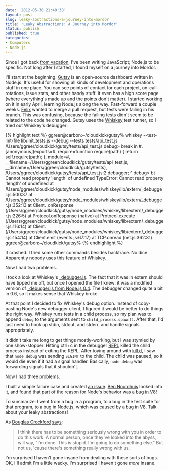 ```yaml
---
date: '2012-05-30 21:40:38'
layout: post
slug: leaky-abstractions-a-journey-into-mordor
title: 'Leaky Abstractions: A Journey into Mordor'
status: publish
published: true
categories:
- Computers
- Node.js
---
```


Since I got back [from vacation](/2012/03/19/japan-trip/), I've been writing JavaScript; Node.js to be specific. Not long after I started, I found myself on a journey into Mordor.

I'll start at the beginning. [Gutsy](https://github.com/racker/gutsy) is an open-source dashboard written in Node.js. It's useful for showing all kinds of development and operations stuff in one place. You can see points of contact for each project, on-call rotations, issue stats, and other handy stuff. It even has a high score page (where everything's made up and the points don't matter). I started working on it in early April, learning Node.js along the way. Fast-forward a couple weeks. [Felix](http://www.felixsargent.com/) wanted to merge a pull request, but tests were failing in his branch. This was confusing, because the failing tests didn't seem to be related to the code he changed. Gutsy uses the [Whiskey](https://github.com/cloudkick/whiskey) test runner, so I tried out Whiskey's debugger: 

{% highlight text %}
ggreer@carbon:~/cloudkick/gutsy% whiskey --test-init-file lib/init_tests.js --debug --tests tests/api_test.js
/Users/ggreer/cloudkick/gutsy/tests/api_test.js
debug> break in #<Object>.[anonymous](exports=#<Object>, require=function require(path) {
    return self.require(path);
  }, module=#<Module>, __filename=/Users/ggreer/cloudkick/gutsy/tests/api_test.js, __dirname=/Users/ggreer/cloudkick/gutsy/tests), /Users/ggreer/cloudkick/gutsy/tests/api_test.js:2
debugger;
^
debug> bt
Cannot read property 'length' of undefined
TypeError: Cannot read property 'length' of undefined
    at /Users/ggreer/cloudkick/gutsy/node_modules/whiskey/lib/extern/_debugger.js:500:37
    at /Users/ggreer/cloudkick/gutsy/node_modules/whiskey/lib/extern/_debugger.js:352:13
    at Client._onResponse (/Users/ggreer/cloudkick/gutsy/node_modules/whiskey/lib/extern/_debugger.js:226:5)
    at Protocol.onResponse (native)
    at Protocol.execute (/Users/ggreer/cloudkick/gutsy/node_modules/whiskey/lib/extern/_debugger.js:116:14)
    at Client.<anonymous> (/Users/ggreer/cloudkick/gutsy/node_modules/whiskey/lib/extern/_debugger.js:154:14)
    at Client.emit (events.js:67:17)
    at TCP.onread (net.js:362:31)
ggreer@carbon:~/cloudkick/gutsy%
{% endhighlight %}

It crashed. I tried some other commands besides backtrace. No dice. Apparently nobody uses this feature of Whiskey.

Now I had two problems.

I took a look at Whiskey's [\_debugger.js](https://github.com/cloudkick/whiskey/blob/master/lib/extern/_debugger.js). The fact that it was in extern should have tipped me off, but once I opened the file I knew: it was a modified version of [\_debugger.js from Node.js 0.4](https://github.com/joyent/node/blob/82cfdb88facd946926a40822b6939737e0ebddc4/lib/_debugger.js). The debugger changed quite a bit in 0.6, so it makes sense that Whiskey broke.

At that point I decided to fix Whiskey's debug option. Instead of copy-pasting Node's new debugger client, I figured it would be better to do things the right way. Whiskey runs tests in a child process, so my plan was to append `debug` to the arguments sent to `child_process.spawn()`. After that, I'd just need to hook up stdin, stdout, and stderr, and handle signals appropriately.

It didn't take me long to get things mostly-working, but I was stymied by one show-stopper: Hitting ctrl+c in the debugger [REPL](http://en.wikipedia.org/wiki/Read%E2%80%93eval%E2%80%93print_loop) killed the child process instead of exiting the REPL. After toying around with [kill.d](http://www.brendangregg.com/DTrace/kill.d), I saw that `node debug` was sending `SIGINT` to the child. The child was paused, so it would die even if it had a signal handler. Basically, `node debug` was forwarding signals that it shouldn't.

Now I had three problems.

I built a simple failure case and created [an issue](https://github.com/joyent/node/issues/3167). [Ben Noordhuis](https://github.com/bnoordhuis) looked into it, and found that part of the reason for Node's behavior was [a bug in V8](http://code.google.com/p/v8/issues/detail?id=2098)!

To summarize: I went from a bug in a program, to a bug in the test suite for that program, to a bug in Node.js, which was caused by a bug in [V8](http://code.google.com/p/v8/). Talk about your leaky abstractions!

As [Douglas Crockford](http://www.crockford.com/) [says](http://www.youtube.com/watch?v=taaEzHI9xyY&t=26m50s):

>I think there has to be something seriously wrong with you in order to do this work. A normal person, once they've looked into the abyss, will say, "I'm done. This is stupid. I'm going to do something else." But not us, 'cause there's something really wrong with us.

I'm surprised I haven't gone insane from dealing with these sorts of bugs. OK, I'll admit I'm a little wacky. I'm surprised I haven't gone *more* insane.
